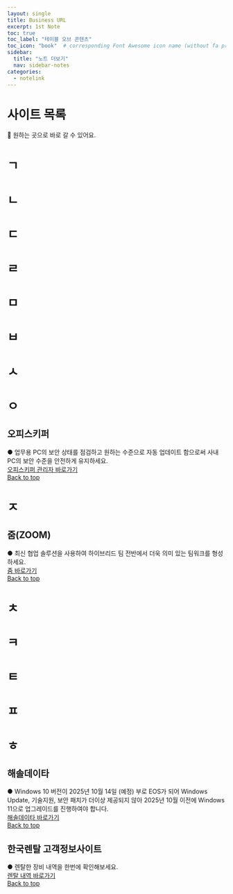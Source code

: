 ```yaml
---
layout: single
title: Business URL
excerpt: 1st Note
toc: true
toc_label: "테이블 오브 콘텐츠"
toc_icon: "book"  # corresponding Font Awesome icon name (without fa prefix)
sidebar:
  title: "노트 더보기"
  nav: sidebar-notes
categories:
  - notelink
---
```


# 사이트 목록
📮 원하는 곳으로 바로 갈 수 있어요.
# ㄱ
# ㄴ
# ㄷ
# ㄹ
# ㅁ
# ㅂ
# ㅅ
# ㅇ
## 오피스키퍼
● 업무용 PC의 보안 상태를 점검하고 원하는 수준으로 자동 업데이트 함으로써 사내 PC의 보안 수준을 안전하게 유지하세요.<br><a href="https://manager.officekeeper.co.kr/login" class="btn btn--info">오피스키퍼 관리자 바로가기</a>
<br>
<a href="#" class="btn btn--success">Back to top</a>
<br>

# ㅈ
## 줌(ZOOM)
● 최신 협업 솔루션을 사용하여 하이브리드 팀 전반에서 더욱 의미 있는 팀워크를 형성하세요.<br><a href="https://www.zoom.com/ko" class="btn btn--info">줌 바로가기</a>
<br>
<a href="#" class="btn btn--success">Back to top</a>
<br>

# ㅊ
# ㅋ
# ㅌ
# ㅍ
# ㅎ
## 해솔데이타
● Windows 10 버전이 2025년 10월 14일 (예정) 부로 EOS가 되어 Windows Update, 기술지원, 보안 패치가 더이상 제공되지 않아 2025년 10월 이전에 Windows 11으로 업그레이드를 진행하여야 합니다.<br><a href="https://www.haesoldata.co.kr/windows_end-of-support/" class="btn btn--info">해솔데이타 바로가기</a>
<br>
<a href="#" class="btn btn--success">Back to top</a>
<br>

## 한국렌탈 고객정보사이트
● 렌탈한 장비 내역을 한번에 확인해보세요.<br><a href="https://www.krsmart.com/login" class="btn btn--info">렌탈 내역 바로가기</a>
<br>
<a href="#" class="btn btn--success">Back to top</a>
<br>





